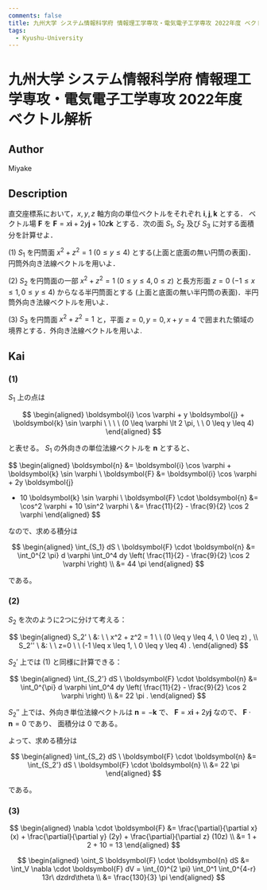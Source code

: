 ```yaml
---
comments: false
title: 九州大学 システム情報科学府 情報理工学専攻・電気電子工学専攻 2022年度 ベクトル解析
tags:
  - Kyushu-University
---
```

# 九州大学 システム情報科学府 情報理工学専攻・電気電子工学専攻 2022年度 ベクトル解析

## **Author**
Miyake

## **Description**
直交座標系において，$x, y, z$ 軸方向の単位ベクトルをそれぞれ $\boldsymbol{i}, \boldsymbol{j}, \boldsymbol{k}$ とする．
ベクトル場 $\boldsymbol{F}$ を $\boldsymbol{F} = x\boldsymbol{i} + 2y\boldsymbol{j} + 10z\boldsymbol{k}$ とする．次の面 $S_1$, $S_2$ 及び $S_3$ に対する面積分を計算せよ．

(1) $S_1$ を円筒面 $x^2 + z^2 = 1\ (0 \le y \le 4)$ とする(上面と底面の無い円筒の表面)．円筒外向き法線ベクトルを用いよ．

(2) $S_2$ を円筒面の一部 $x^2 + z^2 = 1\ (0 \le y \le 4, 0 \le z)$ と長方形面 $z = 0\ (-1 \le x \le 1, 0 \le y \le 4)$ からなる半円筒面とする (上面と底面の無い半円筒の表面)．半円筒外向き法線ベクトルを用いよ．

(3) $S_3$ を円筒面 $x^2 + z^2 = 1$ と，平面 $z = 0, y=0, x+y=4$ で囲まれた領域の境界とする．外向き法線ベクトルを用いよ.

## **Kai**
### (1)
$S_1$ 上の点は

$$
  \begin{aligned}
  \boldsymbol{i} \cos \varphi + y \boldsymbol{j} + \boldsymbol{k} \sin \varphi
  \ \ \ \ 
  (0 \leq \varphi \lt 2 \pi, \ \ 0 \leq y \leq 4)
  \end{aligned}
$$

と表せる。
$S_1$ の外向きの単位法線ベクトルを $\boldsymbol{n}$ とすると、

$$
  \begin{aligned}
  \boldsymbol{n}
  &= \boldsymbol{i} \cos \varphi + \boldsymbol{k} \sin \varphi
  \\
  \boldsymbol{F}
  &= \boldsymbol{i} \cos \varphi + 2y \boldsymbol{j}
  + 10 \boldsymbol{k} \sin \varphi
  \\
  \boldsymbol{F} \cdot \boldsymbol{n}
  &= \cos^2 \varphi + 10 \sin^2 \varphi
  \\
  &= \frac{11}{2} - \frac{9}{2} \cos 2 \varphi
  \end{aligned}
$$

なので、求める積分は

$$
  \begin{aligned}
  \int_{S_1} dS \ \boldsymbol{F} \cdot \boldsymbol{n}
  &= \int_0^{2 \pi} d \varphi \int_0^4 dy
  \left( \frac{11}{2} - \frac{9}{2} \cos 2 \varphi \right)
  \\
  &= 44 \pi
  \end{aligned}
$$

である。

### (2)
$S_2$ を次のように2つに分けて考える：

$$
  \begin{aligned}
  S_2' \ &: \ \ x^2 + z^2 = 1 \ \ (0 \leq y \leq 4, \ 0 \leq z)
  , \\
  S_2'' \ &: \ \ z=0 \ \ (-1 \leq x \leq 1, \ 0 \leq y \leq 4)
  .
  \end{aligned}
$$

$S_2'$ 上では (1) と同様に計算できる：

$$
  \begin{aligned}
  \int_{S_2'} dS \ \boldsymbol{F} \cdot \boldsymbol{n}
  &= \int_0^{\pi} d \varphi \int_0^4 dy
  \left( \frac{11}{2} - \frac{9}{2} \cos 2 \varphi \right)
  \\
  &= 22 \pi
  .
  \end{aligned}
$$

$S_2''$ 上では、外向き単位法線ベクトルは
$\boldsymbol{n} = - \boldsymbol{k}$ で、
$\boldsymbol{F} = x \boldsymbol{i} + 2y \boldsymbol{j}$ なので、
$\boldsymbol{F} \cdot \boldsymbol{n} = 0$ であり、
面積分は $0$ である。

よって、求める積分は

$$
  \begin{aligned}
  \int_{S_2} dS \ \boldsymbol{F} \cdot \boldsymbol{n}
  &= \int_{S_2'} dS \ \boldsymbol{F} \cdot \boldsymbol{n}
  \\
  &= 22 \pi
  \end{aligned}
$$

である。

### (3)

$$
\begin{aligned}
\nabla \cdot \boldsymbol{F} &= \frac{\partial}{\partial x} (x) + \frac{\partial}{\partial y} (2y) + \frac{\partial}{\partial z} (10z) \\
&= 1 + 2 + 10 = 13
\end{aligned}
$$

$$
\begin{aligned}
\oint_S \boldsymbol{F} \cdot \boldsymbol{n} dS &= \int_V \nabla \cdot \boldsymbol{F} dV = \int_{0}^{2 \pi} \int_0^1 \int_0^{4-r} 13r\ dzdrd\theta \\
&= \frac{130}{3} \pi
\end{aligned}
$$